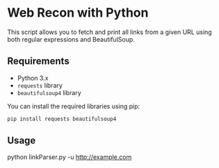 # Web Recon with Python

This script allows you to fetch and print all links from a given URL using both regular expressions and BeautifulSoup.

## Requirements

- Python 3.x
- `requests` library
- `beautifulsoup4` library

You can install the required libraries using pip:

```sh
pip install requests beautifulsoup4
```

## Usage

python linkParser.py -u http://example.com

